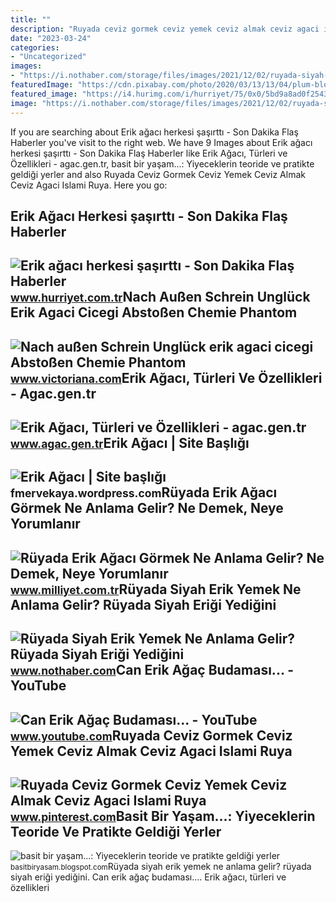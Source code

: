```yaml
---
title: ""
description: "Ruyada ceviz gormek ceviz yemek ceviz almak ceviz agaci islami ruya"
date: "2023-03-24"
categories:
- "Uncategorized"
images:
- "https://i.nothaber.com/storage/files/images/2021/12/02/ruyada-siyah-erik-yemek-ne-anlama-gelir-ruyada-siyah-erigi-yedigini-gormek-ne-demek-61a8b2632b5a5.jpeg"
featuredImage: "https://cdn.pixabay.com/photo/2020/03/13/13/04/plum-blossom-4927895_960_720.jpg"
featured_image: "https://i4.hurimg.com/i/hurriyet/75/0x0/5bd9a8ad0f254321f4669d74.jpg"
image: "https://i.nothaber.com/storage/files/images/2021/12/02/ruyada-siyah-erik-yemek-ne-anlama-gelir-ruyada-siyah-erigi-yedigini-gormek-ne-demek-61a8b2632b5a5.jpeg"
---
```


If you are searching about Erik ağacı herkesi şaşırttı - Son Dakika Flaş Haberler you've visit to the right web. We have 9 Images about Erik ağacı herkesi şaşırttı - Son Dakika Flaş Haberler like Erik Ağacı, Türleri ve Özellikleri - agac.gen.tr, basit bir yaşam...: Yiyeceklerin teoride ve pratikte geldiği yerler and also Ruyada Ceviz Gormek Ceviz Yemek Ceviz Almak Ceviz Agaci Islami Ruya. Here you go:

Erik Ağacı Herkesi şaşırttı - Son Dakika Flaş Haberler
------------------------------------------------------

 ![Erik ağacı herkesi şaşırttı - Son Dakika Flaş Haberler](https://i4.hurimg.com/i/hurriyet/75/0x0/5bd9a8ad0f254321f4669d74.jpg) <small>www.hurriyet.com.tr</small>Nach Außen Schrein Unglück Erik Agaci Cicegi Abstoßen Chemie Phantom
--------------------------------------------------------------------

 ![Nach außen Schrein Unglück erik agaci cicegi Abstoßen Chemie Phantom](https://cdn.pixabay.com/photo/2020/03/13/13/04/plum-blossom-4927895_960_720.jpg) <small>www.victoriana.com</small>Erik Ağacı, Türleri Ve Özellikleri - Agac.gen.tr
------------------------------------------------

 ![Erik Ağacı, Türleri ve Özellikleri - agac.gen.tr](http://www.agac.gen.tr/images/erik-agaci.jpg) <small>www.agac.gen.tr</small>Erik Ağacı | Site Başlığı
-------------------------

 ![Erik Ağacı | Site başlığı](https://fmervekaya.files.wordpress.com/2017/04/img_1248.jpg) <small>fmervekaya.wordpress.com</small>Rüyada Erik Ağacı Görmek Ne Anlama Gelir? Ne Demek, Neye Yorumlanır
-------------------------------------------------------------------

 ![Rüyada Erik Ağacı Görmek Ne Anlama Gelir? Ne Demek, Neye Yorumlanır](https://i2.milimaj.com/i/milliyet/75/0x0/61e5491d86b24430f0293773.jpg) <small>www.milliyet.com.tr</small>Rüyada Siyah Erik Yemek Ne Anlama Gelir? Rüyada Siyah Eriği Yediğini
--------------------------------------------------------------------

 ![Rüyada Siyah Erik Yemek Ne Anlama Gelir? Rüyada Siyah Eriği Yediğini](https://i.nothaber.com/storage/files/images/2021/12/02/ruyada-siyah-erik-yemek-ne-anlama-gelir-ruyada-siyah-erigi-yedigini-gormek-ne-demek-61a8b2632b5a5.jpeg) <small>www.nothaber.com</small>Can Erik Ağaç Budaması... - YouTube
-----------------------------------

 ![Can Erik Ağaç Budaması... - YouTube](https://i.ytimg.com/vi/MeK_dwKRIwQ/maxresdefault.jpg) <small>www.youtube.com</small>Ruyada Ceviz Gormek Ceviz Yemek Ceviz Almak Ceviz Agaci Islami Ruya
-------------------------------------------------------------------

 ![Ruyada Ceviz Gormek Ceviz Yemek Ceviz Almak Ceviz Agaci Islami Ruya](https://i.pinimg.com/736x/43/7a/a8/437aa850cdf0e35e394178003579d953.jpg) <small>www.pinterest.com</small>Basit Bir Yaşam...: Yiyeceklerin Teoride Ve Pratikte Geldiği Yerler
-------------------------------------------------------------------

 ![basit bir yaşam...: Yiyeceklerin teoride ve pratikte geldiği yerler](http://1.bp.blogspot.com/_568PCvXPs0k/TFBLAAA-FlI/AAAAAAAAASQ/WNAOCo0hG18/s1600/IMG_2418.JPG) <small>basitbiryasam.blogspot.com</small>Rüyada siyah erik yemek ne anlama gelir? rüyada siyah eriği yediğini. Can erik ağaç budaması.... Erik ağacı, türleri ve özellikleri
